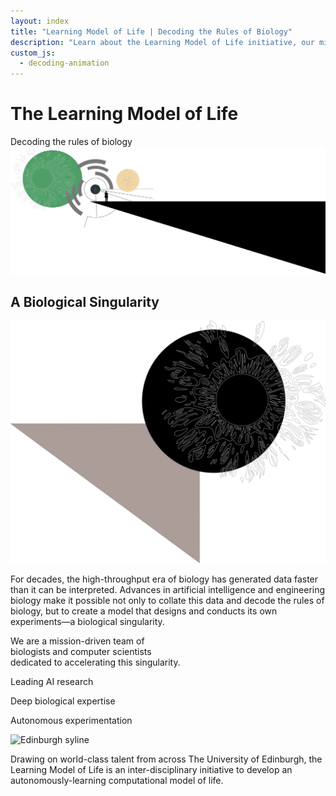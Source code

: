 ```yaml
---
layout: index
title: "Learning Model of Life | Decoding the Rules of Biology"
description: "Learn about the Learning Model of Life initiative, our mission to decode the rules of biology, and our interdisciplinary approach combining deep biological expertise with leading AI research."
custom_js:
  - decoding-animation
---
```


<div class="hero" id="home">
    <h1 class="hero-title">The Learning Model of Life</h1>
    <div id="decoding-animation" class="decoding-animation">Decoding the rules of biology</div>
    <div class="index-image-container">
        <picture>
            <source media="(max-width: 600px)" srcset="/img/index_one_small.webp">
            <source media="(min-width: 601px)" srcset="/img/index_one.webp">
            <img decoding="async" fetchpriority="high" src="/img/index_one.webp" alt="Artistic representation of biological data" class="index-image">
        </picture>
    </div>
    <section class="content-section" id="singularity">
        <div class="first-content-container">
            <h1 class="subhero-title">A Biological Singularity</h1>
            <picture>
                <source media="(max-width: 600px)" srcset="/img/index_two_small.webp">
                <source media="(min-width: 601px)" srcset="/img/index_two.webp">
                <img decoding="async" loading="lazy" fetchpriority="low" src="/img/index_two.webp" alt="Visualisation of a complex biological process" class="right-image">
            </picture>
            <div class="singularity">
                <p>For decades, the high-throughput era of biology has generated data faster than it can be interpreted. Advances in artificial intelligence and engineering biology make it possible not only to collate this data and decode the rules of biology, but to create a model that designs and conducts its own experiments—a biological singularity.</p>
            </div>
            <div class="mission">
                <p>We are a mission-driven team of<br>biologists and computer scientists<br>dedicated to accelerating this singularity.</p>
            </div>
        </div>
        <div class="second-content-container">
            <div class="strength1">
                <p>Leading AI research</p>
            </div>
            <div class="strength2">
                <p>Deep biological expertise</p>
            </div>
            <div class="strength3">
                <p>Autonomous experimentation</p>
            </div>
            <img src="/img/index_three_small.webp"
                srcset="/img/index_three_small.webp 480w,
                        /img/index_three.webp 1200w"
                sizes="(max-width: 600px) 100vw,
                       (min-width: 601px) 60vw,
                       50vw"
                alt="Edinburgh syline" 
                class="left-image"
                fetchpriority="low">
            <div class="uoe">
                <p>Drawing on world-class talent from across The University of Edinburgh, the Learning Model of Life is an inter-disciplinary initiative to develop an autonomously-learning computational model of life.</p>
            </div>
        </div>
    </section>
</div>




